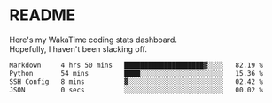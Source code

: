 # README

Here's my WakaTime coding stats dashboard.  
Hopefully, I haven't been slacking off.

<!--START_SECTION:waka-->

```txt
Markdown     4 hrs 50 mins   ████████████████████▓░░░░   82.19 %
Python       54 mins         ████░░░░░░░░░░░░░░░░░░░░░   15.36 %
SSH Config   8 mins          ▓░░░░░░░░░░░░░░░░░░░░░░░░   02.42 %
JSON         0 secs          ░░░░░░░░░░░░░░░░░░░░░░░░░   00.02 %
```

<!--END_SECTION:waka-->
